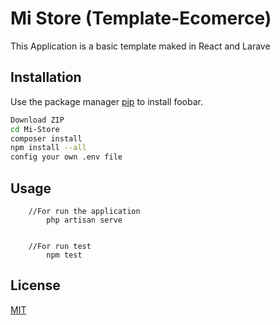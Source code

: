 # Mi Store (Template-Ecomerce)

This Application is a basic template maked in React and Larave
## Installation

Use the package manager [pip](https://pip.pypa.io/en/stable/) to install foobar.

```bash
Download ZIP 
cd Mi-Store
composer install
npm install --all
config your own .env file
```

## Usage

```
    //For run the application
        php artisan serve
        
    
    //For run test
        npm test

```

## License
[MIT](https://choosealicense.com/licenses/mit/)
